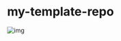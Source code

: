 # my-template-repo

![img]("https://github.com/CompetitionWorldDomination/symmetrical-bassoon/blob/main/.github/ISSUE_TEMPLATE/issue1.png")
